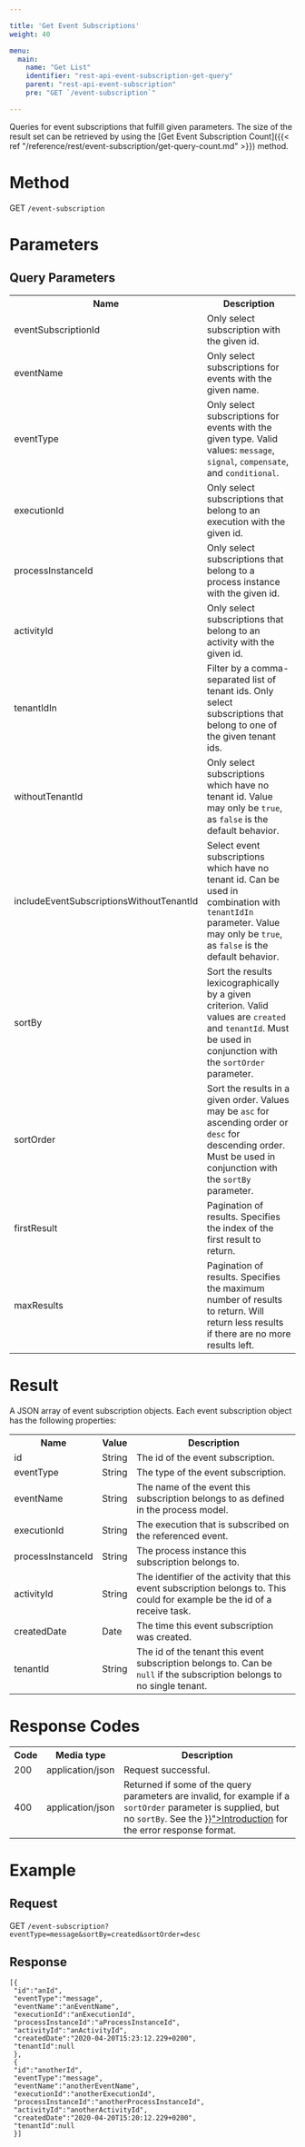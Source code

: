 ```yaml
---

title: 'Get Event Subscriptions'
weight: 40

menu:
  main:
    name: "Get List"
    identifier: "rest-api-event-subscription-get-query"
    parent: "rest-api-event-subscription"
    pre: "GET `/event-subscription`"

---
```




Queries for event subscriptions that fulfill given parameters.
The size of the result set can be retrieved by using the [Get Event Subscription Count]({{< ref "/reference/rest/event-subscription/get-query-count.md" >}}) method.


# Method

GET `/event-subscription`


# Parameters

## Query Parameters

<table class="table table-striped">
  <tr>
    <th>Name</th>
    <th>Description</th>
  </tr>
  <tr>
    <td>eventSubscriptionId</td>
    <td>Only select subscription with the given id.</td>
  </tr>
  <tr>
    <td>eventName</td>
    <td>Only select subscriptions for events with the given name.</td>
  </tr>
  <tr>
    <td>eventType</td>
    <td>Only select subscriptions for events with the given type. Valid values: <code>message</code>, <code>signal</code>, <code>compensate</code>, and <code>conditional</code>.</td>
  </tr>
  <tr>
    <td>executionId</td>
    <td>Only select subscriptions that belong to an execution with the given id.</td>
  </tr>
  <tr>
    <td>processInstanceId</td>
    <td>Only select subscriptions that belong to a process instance with the given id.</td>
  </tr>
  <tr>
    <td>activityId</td>
    <td>Only select subscriptions that belong to an activity with the given id.</td>
  </tr>
  <tr>
    <td>tenantIdIn</td>
    <td>Filter by a comma-separated list of tenant ids. Only select subscriptions that belong to one of the given tenant ids.</td>
  </tr>
  <tr>
    <td>withoutTenantId</td>
    <td>Only select subscriptions which have no tenant id. Value may only be <code>true</code>, as <code>false</code> is the default behavior.</td>
  </tr>
  <tr>
    <td>includeEventSubscriptionsWithoutTenantId</td>
    <td>Select event subscriptions which have no tenant id. Can be used in combination with <code>tenantIdIn</code>  parameter. Value may only be <code>true</code>, as <code>false</code> is the default behavior.</td>
  </tr>
  <tr>
    <td>sortBy</td>
    <td>Sort the results lexicographically by a given criterion. Valid values are
    <code>created</code> and <code>tenantId</code>.
    Must be used in conjunction with the <code>sortOrder</code> parameter.</td>
  </tr>
  <tr>
    <td>sortOrder</td>
    <td>Sort the results in a given order. Values may be <code>asc</code> for ascending order or <code>desc</code> for descending order.
    Must be used in conjunction with the <code>sortBy</code> parameter.</td>
  </tr>
  <tr>
    <td>firstResult</td>
    <td>Pagination of results. Specifies the index of the first result to return.</td>
  </tr>
  <tr>
    <td>maxResults</td>
    <td>Pagination of results. Specifies the maximum number of results to return. Will return less results if there are no more results left.</td>
  </tr>
</table>


# Result

A JSON array of event subscription objects.
Each event subscription object has the following properties:

<table class="table table-striped">
  <tr>
    <th>Name</th>
    <th>Value</th>
    <th>Description</th>
  </tr>
  <tr>
    <td>id</td>
    <td>String</td>
    <td>The id of the event subscription.</td>
  </tr>
  <tr>
    <td>eventType</td>
    <td>String</td>
    <td>The type of the event subscription. </td>
  </tr>
  <tr>
    <td>eventName</td>
    <td>String</td>
    <td>The name of the event this subscription belongs to as defined in the process model.</td>
  </tr>
  <tr>
    <td>executionId</td>
    <td>String</td>
    <td>The execution that is subscribed on the referenced event.</td>
  </tr>
  <tr>
    <td>processInstanceId</td>
    <td>String</td>
    <td> The process instance this subscription belongs to. </td>
  </tr>
  <tr>
    <td>activityId</td>
    <td>String</td>
    <td>The identifier of the activity that this event subscription belongs to. This could for example be the id of a receive task.</td>
  </tr>
   <tr>
    <td>createdDate</td>
    <td>Date</td>
    <td>The time this event subscription was created.</td>
  </tr>
  <tr>
    <td>tenantId</td>
    <td>String</td>
    <td>The id of the tenant this event subscription belongs to. Can be <code>null</code> if the subscription belongs to no single tenant.</td>
  </tr>
</table>


# Response Codes

<table class="table table-striped">
  <tr>
    <th>Code</th>
    <th>Media type</th>
    <th>Description</th>
  </tr>
  <tr>
    <td>200</td>
    <td>application/json</td>
    <td>Request successful.</td>
  </tr>
  <tr>
    <td>400</td>
    <td>application/json</td>
    <td>Returned if some of the query parameters are invalid, for example if a <code>sortOrder</code> parameter is supplied, but no <code>sortBy</code>. See the <a href="{{< ref "/reference/rest/overview/_index.md#error-handling" >}}">Introduction</a> for the error response format.</td>
  </tr>
</table>


# Example

## Request

GET `/event-subscription?eventType=message&sortBy=created&sortOrder=desc`

## Response

    [{
     "id":"anId",
     "eventType":"message",
     "eventName":"anEventName",
     "executionId":"anExecutionId",
     "processInstanceId":"aProcessInstanceId",
     "activityId":"anActivityId",
     "createdDate":"2020-04-20T15:23:12.229+0200",
     "tenantId":null
     },
     {
     "id":"anotherId",
     "eventType":"message",
     "eventName":"anotherEventName",
     "executionId":"anotherExecutionId",
     "processInstanceId":"anotherProcessInstanceId",
     "activityId":"anotherActivityId",
     "createdDate":"2020-04-20T15:20:12.229+0200",
     "tenantId":null
     }]
